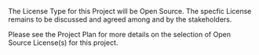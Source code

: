 The License Type for this Project will be Open Source. The specfic License remains to be discussed and agreed among and by the stakeholders. 

Please see the Project Plan for more details on the selection of Open Source License(s) for this project. 
